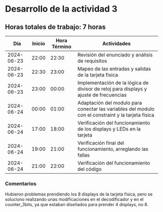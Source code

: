# Desarrollo de la actividad 3
## Horas totales de trabajo: 7 horas
| Día       | Inicio  | Hora Término | Actividades                                                                                                 |
|-----------|---------|--------------|------------------------------------------------------------------------------------------------------------ |
| 2024-06-23| 22:00   | 22:30        | Revisión del enunciado y análisis de requisitos                                                             |
| 2024-06-23| 22:30   | 23:00        | Mapeo de las entradas y salidas de la tarjeta fisica                                                        |
| 2024-06-23| 23:00   | 00:00        | Implementación de la lógica de divisor de reloj para displays y ajuste de frecuencias                       |
| 2024-06-24| 00:00   | 01:00        | Adaptación del modulo para conectar las variables del modulo con el constraint y la tarjeta física          |
| 2024-06-24| 17:00   | 18:00        | Verificación del funcionamiento de los displays y LEDs en la tarjeta                                        |
| 2024-06-24| 19:00   | 21:00        | Verificación final del funcionamiento, arreglando las fallas                                                                      |
| 2024-06-24| 21:00   | 22:00        | Verificación del funcionamiento del código                                                                  |

### Comentarios
Hubieron problemas prendiendo los 8 displays de la tarjeta física, pero se soluciono realizando unas modificaciones en el decodificador y en el counter_3bits, ya que estaban diseñados para prender 4 displays, no 8.

